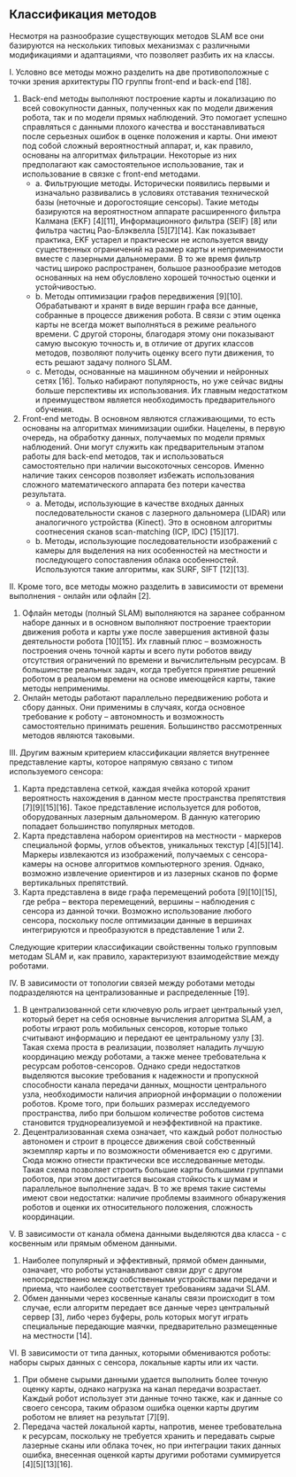 ## Классификация методов

Несмотря на разнообразие существующих методов SLAM все они базируются на нескольких типовых механизмах с различными модификациями и адаптациями, что позволяет разбить их на классы. 

I. Условно все методы можно разделить на две противоположные с точки зрения архитектуры ПО группы front-end и back-end [18].
   1. Back-end методы выполняют построение карты и локализацию по всей совокупности данных, полученных как по модели движения робота, так и по модели прямых наблюдений. Это помогает успешно справляться с данными плохого качества и восстанавливаться после серьезных ошибок в оценке положения и карты. Они имеют под собой сложный вероятностный аппарат, и, как правило, основаны на алгоритмах фильтрации. Некоторые из них предполагают как самостоятельное использование, так и использование в связке с front-end методами.
      * a. Фильтрующие методы. Исторически появились первыми и изначально развивались в условиях отставания технической базы (неточные и дорогостоящие сенсоры). Такие методы базируются на вероятностном аппарате расширенного фильтра Калмана (EKF) [4][11], Информационного фильтра (SEIF) [8] или фильтра частиц Рао-Блэквелла [5][7][14]. Как показывает практика, EKF устарел и практически не используется ввиду существенных ограничений на размер карты и неприменимости вместе с лазерными дальномерами. В то же время фильтр частиц широко распространен, большое разнообразие методов основанных на нем обусловлено хорошей точностью оценки и устойчивостью.
      * b. Методы оптимизации графов передвижения [9][10]. Обрабатывают и хранят в виде вершин графа все данные, собранные в процессе движения робота. В связи с этим оценка карты не всегда может выполняться в режиме реального времени. С другой стороны, благодаря этому они показывают самую высокую точность и, в отличие от других классов методов, позволяют получить оценку всего пути движения, то есть решают задачу полного SLAM.
      * c. Методы, основанные на машинном обучении и нейронных сетях [16]. Только набирают популярность, но уже сейчас видны больше перспективы их использования. Их главным недостатком и преимуществом является необходимость предварительного обучения.
   2. Front-end методы. В основном являются сглаживающими, то есть основаны на алгоритмах минимизации ошибки. Нацелены, в первую очередь, на обработку данных, получаемых по модели прямых наблюдений. Они могут служить как предварительным этапом работы для back-end методов, так и использоваться самостоятельно при наличии высокоточных сенсоров. Именно наличие таких сенсоров позволяет избежать использования сложного математического аппарата без потери качества результата.
      * a. Методы, использующие в качестве входных данных последовательности сканов с лазерного дальномера (LIDAR) или аналогичного устройства (Kinect). Это в основном алгоритмы соотнесения сканов scan-matching (ICP, IDC) [15][17].
      * b. Методы, использующие последовательности изображений с камеры для выделения на них особенностей на местности и последующего сопоставления облака особенностей. Используются такие алгоритмы, как SURF, SIFT [12][13].

II. Кроме того, все методы можно разделить в зависимости от времени выполнения - онлайн или офлайн [2]. 
   1. Офлайн методы (полный SLAM) выполняются на заранее собранном наборе данных и в основном выполняют построение траектории движения робота и карты уже после завершения активной фазы деятельности робота [10][15]. Их главный плюс – возможность построения очень точной карты и всего пути роботов ввиду отсутствия ограничений по времени и вычислительным ресурсам. В большинстве реальных задач, когда требуется принятие решений роботом в реальном времени на основе имеющейся карты, такие методы неприменимы.
   2. Онлайн методы работают параллельно передвижению робота и сбору данных. Они применимы в случаях, когда основное требование к роботу – автономность и возможность самостоятельно принимать решения. Большинство рассмотренных методов являются таковыми.

III. Другим важным критерием классификации является внутреннее представление карты, которое напрямую связано с типом используемого сенсора:
   1. Карта представлена сеткой, каждая ячейка которой хранит вероятность нахождения в данном месте пространства препятствия [7][9][15][16]. Такое представление используется для роботов, оборудованных лазерным дальномером. В данную категорию попадает большинство популярных методов.
   2. Карта представлена набором ориентиров на местности - маркеров специальной формы, углов объектов, уникальных текстур [4][5][14]. Маркеры извлекаются из изображений, получаемых с сенсора-камеры на основе алгоритмов компьютерного зрения. Однако, возможно извлечение ориентиров и из лазерных сканов по форме вертикальных препятствий.
   3. Карта представлена в виде графа перемещений робота [9][10][15], где ребра – вектора перемещений, вершины – наблюдения c сенсора из данной точки. Возможно использование любого сенсора, поскольку после оптимизации данные в вершинах интегрируются и преобразуются в представление 1 или 2.
 
Следующие критерии классификации свойственны только групповым методам SLAM и, как правило, характеризуют взаимодействие между роботами.
 
IV. В зависимости от топологии связей между роботами методы подразделяются на централизованные и распределенные [19].  
   1. В централизованной сети ключевую роль играет центральный узел, который берет на себя основные вычисления алгоритма SLAM, а роботы играют роль мобильных сенсоров, которые только считывают информацию и передают ее центральному узлу [3]. Такая схема проста в реализации, позволяет наладить лучшую координацию между роботами, а также менее требовательна к ресурсам роботов-сенсоров. Однако среди недостатков выделяются высокие требования к надежности и пропускной способности канала передачи данных, мощности центрального узла, необходимости наличия априорной информации о положении роботов. Кроме того, при больших размерах исследуемого пространства, либо при большом количестве роботов система становится труднореализуемой и неэффективной на практике.
   2. Децентрализованная схема означает, что каждый робот полностью автономен и строит в процессе движения свой собственный экземпляр карты и по возможности обменивается ею с другими. Сюда можно отнести практически все исследованные методы. Такая схема позволяет строить большие карты большими группами роботов, при этом достигается высокая стойкость к шумам и параллельное выполнение задач. В то же время такие системы имеют свои недостатки: наличие проблемы взаимного обнаружения роботов и оценки их относительного положения, сложность координации.

V. В зависимости от канала обмена данными выделяются два класса - с косвенным или прямым обменом данными. 
   1. Наиболее популярный и эффективный, прямой обмен данными, означает, что роботы устанавливают связи друг с другом непосредственно между собственными устройствами передачи и приема, что наиболее соответствует требованиям задачи SLAM. 
   2. Обмен данными через косвенные каналы связи происходит в том случае, если алгоритм передает все данные через центральный сервер [3], либо через буферы, роль которых могут играть специальные передающие маячки, предварительно размещенные на местности [14].

VI. В зависимости от типа данных, которыми обмениваются роботы: наборы сырых данных с сенсора, локальные карты или их части. 
   1. При обмене сырыми данными удается выполнить более точную оценку карты, однако нагрузка на канал передачи возрастает. Каждый робот использует эти данные точно также, как и данные со своего сенсора, таким образом ошибка оценки карты другим роботом не влияет на результат [7][9].
   2. Передача частей локальной карты, напротив, менее требовательна к ресурсам, поскольку не требуется хранить и передавать сырые лазерные сканы или облака точек, но при интеграции таких данных ошибка, внесенная оценкой карты другими роботами суммируется [4][5][13][16].